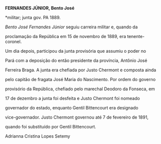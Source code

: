 **FERNANDES JÚNIOR, Bento José**



\*militar; junta gov. PA 1889.



*Bento José Fernandes Júnior* seguiu carreira militar e, quando da

proclamação da República em 15 de novembro de 1889, era tenente-coronel.

Um dia depois, participou da junta provisória que assumiu o poder no

Pará com a deposição do então presidente da província, Antônio José

Ferreira Braga. A junta era chefiada por Justo Chermont e composta ainda

pelo capitão de fragata José Maria do Nascimento. Por ordem do governo

provisório da República, chefiado pelo marechal Deodoro da Fonseca, em

17 de dezembro a junta foi desfeita e Justo Chermont foi nomeado

governador do estado, enquanto Gentil Bittencourt era designado

vice-governador. Justo Chermont governou até 7 de fevereiro de 1891,

quando foi substituído por Gentil Bittencourt.



Adrianna Cristina Lopes Setemy



